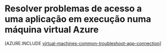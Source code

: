 <properties
    pageTitle="Resolver problemas de acesso de aplicação numa VM Windows | Microsoft Azure"
    description="Se não consegue aceder a uma aplicação em execução numa máquina virtual Azure, utilize estes passos para identificar a origem do problema."
    services="virtual-machines-windows"
    documentationCenter=""
    authors="iainfoulds"
    manager="timlt"
    editor=""
    tags="top-support-issue,azure-service-management,azure-resource-manager"/>

<tags
    ms.service="virtual-machines-windows"
    ms.workload="infrastructure-services"
    ms.tgt_pltfrm="vm-windows"
    ms.devlang="na"
    ms.topic="support-article"
    ms.date="09/27/2016"
    ms.author="iainfou"/>

# <a name="troubleshoot-access-to-an-application-running-on-an-azure-virtual-machine"></a>Resolver problemas de acesso a uma aplicação em execução numa máquina virtual Azure

[AZURE.INCLUDE [virtual-machines-common-troubleshoot-app-connection](../../includes/virtual-machines-common-troubleshoot-app-connection.md)]
